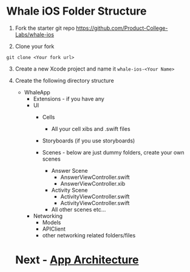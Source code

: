 # Whale iOS Folder Structure

1. Fork the starter git repo
https://github.com/Product-College-Labs/whale-ios

2. Clone your fork
```
git clone <Your fork url>
```

3. Create a new Xcode project and name it 
    ```whale-ios-<Your Name>```

4. Create the following directory structure
    - WhaleApp
        - Extensions - if you have any
        - UI
            - Cells
                - All your cell xibs and .swift files
                
            - Storyboards (if you use storyboards)
            - Scenes - below are just dummy folders, create your own scenes
                - Answer Scene
                    - AnswerViewController.swift
                    - AnswerViewController.xib
                - Activity Scene
                    - ActivityViewController.swift
                    - ActivityViewController.swift
                - All other scenes etc...
        - Networking
            - Models
            - APIClient
            - other networking related folders/files
    
    # Next - [App Architecture](../02-App-Architecture/app-architecture.md)
